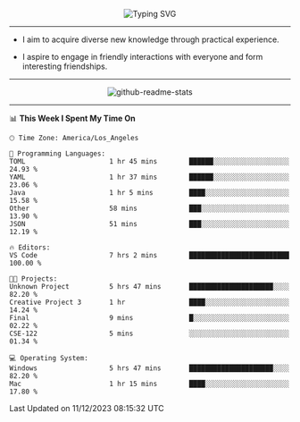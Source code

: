 <p align="center">
  <img src="https://readme-typing-svg.demolab.com?font=Fira+Code&weight=500&size=32&duration=2500&pause=1600&center=true&vCenter=true&random=false&width=1024&height=64&lines=Hi+there+%F0%9F%91%8B;I'm+delighted+you+could+make+it+here+%F0%9F%8E%89;I'm+Harry%2C+a+college+student+still+finding+my+way" alt="Typing SVG" />
</p>


---


- I aim to acquire diverse new knowledge through practical experience.

- I aspire to engage in friendly interactions with everyone and form interesting friendships.


---


<p align="center">
  <img src="https://github-readme-stats.vercel.app/api?username=Harry-Jing&show_icons=true" alt="github-readme-stats"/>
</p>


---

<!--START_SECTION:waka-->
📊 **This Week I Spent My Time On** 

```text
🕑︎ Time Zone: America/Los_Angeles

💬 Programming Languages: 
TOML                     1 hr 45 mins        ██████░░░░░░░░░░░░░░░░░░░   24.93 % 
YAML                     1 hr 37 mins        ██████░░░░░░░░░░░░░░░░░░░   23.06 % 
Java                     1 hr 5 mins         ████░░░░░░░░░░░░░░░░░░░░░   15.58 % 
Other                    58 mins             ███░░░░░░░░░░░░░░░░░░░░░░   13.90 % 
JSON                     51 mins             ███░░░░░░░░░░░░░░░░░░░░░░   12.19 % 

🔥 Editors: 
VS Code                  7 hrs 2 mins        █████████████████████████   100.00 % 

🐱‍💻 Projects: 
Unknown Project          5 hrs 47 mins       █████████████████████░░░░   82.20 % 
Creative Project 3       1 hr                ████░░░░░░░░░░░░░░░░░░░░░   14.24 % 
Final                    9 mins              █░░░░░░░░░░░░░░░░░░░░░░░░   02.22 % 
CSE-122                  5 mins              ░░░░░░░░░░░░░░░░░░░░░░░░░   01.34 % 

💻 Operating System: 
Windows                  5 hrs 47 mins       █████████████████████░░░░   82.20 % 
Mac                      1 hr 15 mins        ████░░░░░░░░░░░░░░░░░░░░░   17.80 % 
```


 Last Updated on 11/12/2023 08:15:32 UTC
<!--END_SECTION:waka-->
